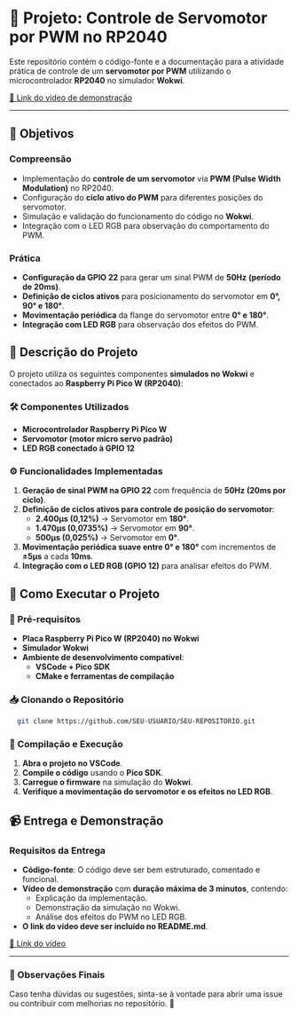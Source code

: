 
# 📡 Projeto: Controle de Servomotor por PWM no RP2040

Este repositório contém o código-fonte e a documentação para a atividade prática de controle de um **servomotor por PWM** utilizando o microcontrolador **RP2040** no simulador **Wokwi**.

[🎥 Link do vídeo de demonstração](https://youtu.be/mNFBqZ3xy9g)

---

## 🎯 Objetivos

### Compreensão
- Implementação do **controle de um servomotor** via **PWM (Pulse Width Modulation)** no RP2040.
- Configuração do **ciclo ativo do PWM** para diferentes posições do servomotor.
- Simulação e validação do funcionamento do código no **Wokwi**.
- Integração com o LED RGB para observação do comportamento do PWM.

### Prática
- **Configuração da GPIO 22** para gerar um sinal PWM de **50Hz (período de 20ms)**.
- **Definição de ciclos ativos** para posicionamento do servomotor em **0°, 90° e 180°**.
- **Movimentação periódica** da flange do servomotor entre **0° e 180°**.
- **Integração com LED RGB** para observação dos efeitos do PWM.

## 📝 Descrição do Projeto

O projeto utiliza os seguintes componentes **simulados no Wokwi** e conectados ao **Raspberry Pi Pico W (RP2040)**:

### 🛠️ Componentes Utilizados
- **Microcontrolador Raspberry Pi Pico W**
- **Servomotor (motor micro servo padrão)**
- **LED RGB conectado à GPIO 12**

### ⚙️ Funcionalidades Implementadas
1. **Geração de sinal PWM na GPIO 22** com frequência de **50Hz (20ms por ciclo)**.
2. **Definição de ciclos ativos para controle de posição do servomotor**:
   - **2.400µs (0,12%)** → Servomotor em **180°**.
   - **1.470µs (0,0735%)** → Servomotor em **90°**.
   - **500µs (0,025%)** → Servomotor em **0°**.
3. **Movimentação periódica suave entre 0° e 180°** com incrementos de **±5µs** a cada **10ms**.
4. **Integração com o LED RGB (GPIO 12)** para analisar efeitos do PWM.

## 🚀 Como Executar o Projeto

### 📌 Pré-requisitos
- **Placa Raspberry Pi Pico W (RP2040) no Wokwi**
- **Simulador Wokwi**
- **Ambiente de desenvolvimento compatível**:
  - **VSCode + Pico SDK**
  - **CMake e ferramentas de compilação**

### 📥 Clonando o Repositório
```bash
  git clone https://github.com/SEU-USUARIO/SEU-REPOSITORIO.git
```

### 🔧 Compilação e Execução
1. **Abra o projeto no VSCode**.
2. **Compile o código** usando o **Pico SDK**.
3. **Carregue o firmware** na simulação do **Wokwi**.
4. **Verifique a movimentação do servomotor e os efeitos no LED RGB**.

## 📹 Entrega e Demonstração

### Requisitos da Entrega
- **Código-fonte**: O código deve ser bem estruturado, comentado e funcional.
- **Vídeo de demonstração** com **duração máxima de 3 minutos**, contendo:
  - Explicação da implementação.
  - Demonstração da simulação no Wokwi.
  - Análise dos efeitos do PWM no LED RGB.
- **O link do vídeo deve ser incluído no README.md**.

[🎥 Link do vídeo](https://youtu.be/mNFBqZ3xy9g)

---
### 📌 Observações Finais
Caso tenha dúvidas ou sugestões, sinta-se à vontade para abrir uma issue ou contribuir com melhorias no repositório. 🚀
